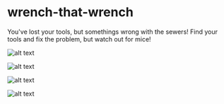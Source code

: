 # wrench-that-wrench
You've lost your tools, but somethings wrong with the sewers! Find your tools and fix the problem, but watch out for mice!

![alt text](https://img.itch.zone/aW1hZ2UvNTkxNDM2LzMxMjYyMzEucG5n/347x500/YHH%2FD5.png)

![alt text](https://img.itch.zone/aW1hZ2UvNTkxNDM2LzMxMjYyMzIucG5n/original/S97aV0.png)

![alt text](https://img.itch.zone/aW1hZ2UvNTkxNDM2LzM2MTI1MjMucG5n/original/G2ubus.png)

![alt text](https://https://img.itch.zone/aW1hZ2UvNTkxNDM2LzM2MTI1MjQucG5n/347x500/dqw7%2Bh.png)
